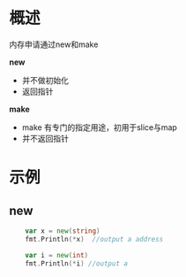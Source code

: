 # 概述

内存申请通过new和make

**new**

-  并不做初始化
- 返回指针

**make**

- make 有专门的指定用途，初用于slice与map
- 并不返回指针



# 示例

## new

```go
	var x = new(string)
	fmt.Println(*x)  //output a address

	var i = new(int)
	fmt.Println(*i) //output a 
```

